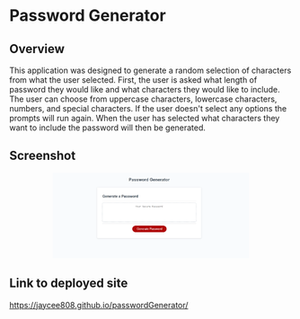 # Password Generator

## Overview

This application was designed to generate a random selection of characters from what the user selected. First, the user is asked what length of password they would like and what characters they would like to include. The user can choose from uppercase characters, lowercase characters, numbers, and special characters. If the user doesn't select any options the prompts will run again. When the user has selected what characters they want to include the password will then be generated.

## Screenshot

<p align="center">
  <img src="./images/screenshot.png" width="350" title="screenshot of application">
</p>

## Link to deployed site

https://jaycee808.github.io/passwordGenerator/